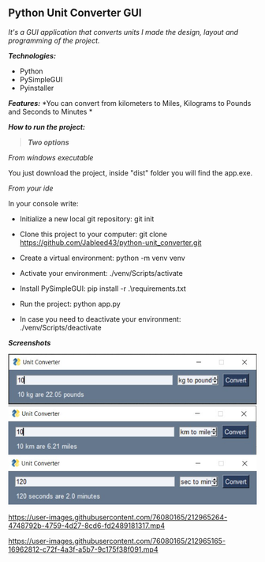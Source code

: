 ## Python Unit Converter GUI

*It's a GUI application that converts units
I made the design, layout and programming of the project.*
   

***Technologies:***
- Python
- PySimpleGUI
- Pyinstaller

***Features:***
*You can convert from kilometers to Miles, Kilograms to Pounds and Seconds to Minutes *

***How to run the project:***

>***Two options***

*From windows executable*

You just download the project, inside "dist" folder you will find the app.exe.

*From your ide*

In your console write:
  - Initialize a new local git repository: git init
  - Clone this project to your computer: git clone https://github.com/Jableed43/python-unit_converter.git
  - Create a virtual environment: python -m venv venv
  - Activate your environment: ./venv/Scripts/activate
  - Install PySimpleGUI: pip install -r .\requirements.txt 
  - Run the project: python app.py
  
  - In case you need to deactivate your environment: ./venv/Scripts/deactivate
  
 ***Screenshots***
 
![kg-pnd](https://github.com/Jableed43/python-unit_converter/blob/7d3afc47e5ab5eb1d2b2e762c6ffafc3863db7e7/screenshots/kg-pound.jpg)
![km-ml](https://github.com/Jableed43/python-unit_converter/blob/7d3afc47e5ab5eb1d2b2e762c6ffafc3863db7e7/screenshots/km-mile.jpg)
![sec-min](https://github.com/Jableed43/python-unit_converter/blob/7d3afc47e5ab5eb1d2b2e762c6ffafc3863db7e7/screenshots/sec-min.jpg)



https://user-images.githubusercontent.com/76080165/212965264-4748792b-4759-4d27-8cd6-fd2489181317.mp4




https://user-images.githubusercontent.com/76080165/212965165-16962812-c72f-4a3f-a5b7-9c175f38f091.mp4

